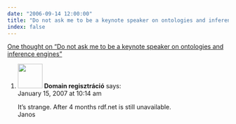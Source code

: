 ```yaml
---
date: "2006-09-14 12:00:00"
title: "Do not ask me to be a keynote speaker on ontologies and inference engines"
index: false
---
```


[One thought on &ldquo;Do not ask me to be a keynote speaker on ontologies and inference engines&rdquo;](/lemire/blog/2006/09-14-do-not-ask-me-to-be-a-keynote-speaker-on-ontologies-and-inference-engines)

<ol class="comment-list">
<li id="comment-49109" class="comment even thread-even depth-1">
<div class="comment-author vcard">
<img alt src="https://secure.gravatar.com/avatar/b11bf697b541624b237debfe3958880c?s=56&#038;d=mm&#038;r=g" srcset="https://secure.gravatar.com/avatar/b11bf697b541624b237debfe3958880c?s=112&#038;d=mm&#038;r=g 2x" class="avatar avatar-56 photo" height="56" width="56" decoding="async" /> <b class="fn">Domain regisztr&#225;ci&#243;</b> <span class="says">says:</span> </div>
<div class="comment-metadata"><time datetime="2007-01-15T10:14:08+00:00">January 15, 2007 at 10:14 am</time></a> </div>
<div class="comment-content">
<p>It&rsquo;s strange. After 4 months rdf.net is still unavailable.<br/>
Janos</p>
</div>
</li>
</ol>
